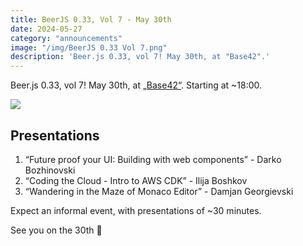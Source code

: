 ```yaml
---
title: BeerJS 0.33, Vol 7 - May 30th
date: 2024-05-27
category: "announcements"
image: "/img/BeerJS 0.33 Vol 7.png"
description: 'Beer.js 0.33, vol 7! May 30th, at "Base42".'
---
```


Beer.js 0.33, vol 7! May 30th, at [„Base42“](https://base42.mk). Starting at ~18:00.

<img src="/img/BeerJS 0.33 Vol 7.png" />

## Presentations

1. “Future proof your UI: Building with web components” - Darko Bozhinovski
2. “Coding the Cloud - Intro to AWS CDK” - Ilija Boshkov
3. “Wandering in the Maze of Monaco Editor” - Damjan Georgievski

Expect an informal event, with presentations of ~30 minutes.

See you on the 30th 🍻
